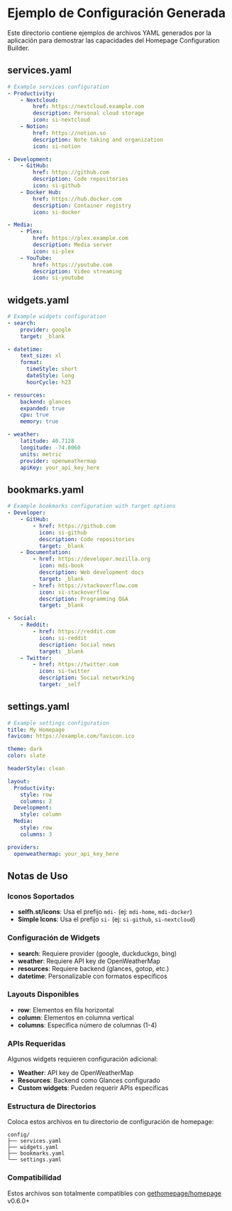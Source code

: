 # Ejemplo de Configuración Generada

Este directorio contiene ejemplos de archivos YAML generados por la aplicación para demostrar las capacidades del Homepage Configuration Builder.

## services.yaml

```yaml
# Example services configuration
- Productivity:
    - Nextcloud:
        href: https://nextcloud.example.com
        description: Personal cloud storage
        icon: si-nextcloud
    - Notion:
        href: https://notion.so
        description: Note taking and organization
        icon: si-notion

- Development:
    - GitHub:
        href: https://github.com
        description: Code repositories
        icon: si-github
    - Docker Hub:
        href: https://hub.docker.com
        description: Container registry
        icon: si-docker

- Media:
    - Plex:
        href: https://plex.example.com
        description: Media server
        icon: si-plex
    - YouTube:
        href: https://youtube.com
        description: Video streaming
        icon: si-youtube
```

## widgets.yaml

```yaml
# Example widgets configuration
- search:
    provider: google
    target: _blank

- datetime:
    text_size: xl
    format:
      timeStyle: short
      dateStyle: long
      hourCycle: h23

- resources:
    backend: glances
    expanded: true
    cpu: true
    memory: true

- weather:
    latitude: 40.7128
    longitude: -74.0060
    units: metric
    provider: openweathermap
    apiKey: your_api_key_here
```

## bookmarks.yaml

```yaml
# Example bookmarks configuration with target options
- Developer:
    - GitHub:
        - href: https://github.com
          icon: si-github
          description: Code repositories
          target: _blank
    - Documentation:
        - href: https://developer.mozilla.org
          icon: mdi-book
          description: Web development docs
          target: _blank
        - href: https://stackoverflow.com
          icon: si-stackoverflow
          description: Programming Q&A
          target: _blank

- Social:
    - Reddit:
        - href: https://reddit.com
          icon: si-reddit
          description: Social news
          target: _blank
    - Twitter:
        - href: https://twitter.com
          icon: si-twitter
          description: Social networking
          target: _self
```

## settings.yaml

```yaml
# Example settings configuration
title: My Homepage
favicon: https://example.com/favicon.ico

theme: dark
color: slate

headerStyle: clean

layout:
  Productivity:
    style: row
    columns: 2
  Development:
    style: column
  Media:
    style: row
    columns: 3

providers:
  openweathermap: your_api_key_here
```

## Notas de Uso

### Iconos Soportados

- **selfh.st/icons**: Usa el prefijo `mdi-` (ej: `mdi-home`, `mdi-docker`)
- **Simple Icons**: Usa el prefijo `si-` (ej: `si-github`, `si-nextcloud`)

### Configuración de Widgets

- **search**: Requiere provider (google, duckduckgo, bing)
- **weather**: Requiere API key de OpenWeatherMap
- **resources**: Requiere backend (glances, gotop, etc.)
- **datetime**: Personalizable con formatos específicos

### Layouts Disponibles

- **row**: Elementos en fila horizontal
- **column**: Elementos en columna vertical
- **columns**: Especifica número de columnas (1-4)

### APIs Requeridas

Algunos widgets requieren configuración adicional:

- **Weather**: API key de OpenWeatherMap
- **Resources**: Backend como Glances configurado
- **Custom widgets**: Pueden requerir APIs específicas

### Estructura de Directorios

Coloca estos archivos en tu directorio de configuración de homepage:

```
config/
├── services.yaml
├── widgets.yaml
├── bookmarks.yaml
└── settings.yaml
```

### Compatibilidad

Estos archivos son totalmente compatibles con [gethomepage/homepage](https://github.com/gethomepage/homepage) v0.6.0+
